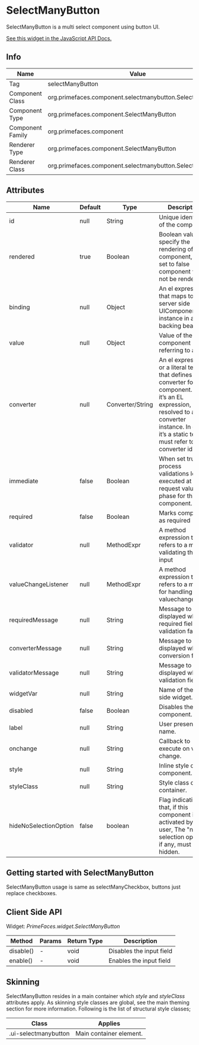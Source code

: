 # SelectManyButton

SelectManyButton is a multi select component using button UI.

[See this widget in the JavaScript API Docs.](../jsdocs/classes/src_primefaces.primefaces.widget.selectmanybutton.html)

## Info

| Name | Value |
| --- | --- |
| Tag | selectManyButton
| Component Class | org.primefaces.component.selectmanybutton.SelectManyButton
| Component Type | org.primefaces.component.SelectManyButton
| Component Family | org.primefaces.component |
| Renderer Type | org.primefaces.component.SelectManyButton
| Renderer Class | org.primefaces.component.selectmanybutton.SelectManyButton

## Attributes

| Name | Default | Type | Description | 
| --- | --- | --- | --- |
id | null | String | Unique identifier of the component
rendered | true | Boolean | Boolean value to specify the rendering of the component, when set to false component will not be rendered.
binding | null | Object | An el expression that maps to a server side UIComponent instance in a backing bean
value | null | Object | Value of the component referring to a List.
converter | null | Converter/String | An el expression or a literal text that defines a converter for the component. When it’s an EL expression, it’s resolved to a converter instance. In case it’s a static text, it must refer to a converter id
immediate | false | Boolean | When set true, process validations logic is executed at apply request values phase for this component.
required | false | Boolean | Marks component as required
validator | null | MethodExpr | A method expression that refers to a method validating the input
valueChangeListener | null | MethodExpr | A method expression that refers to a method for handling a valuechangeevent
requiredMessage | null | String | Message to be displayed when required field validation fails.
converterMessage | null | String | Message to be displayed when conversion fails.
validatorMessage | null | String | Message to be displayed when validation fields.
widgetVar | null | String | Name of the client side widget.
disabled | false | Boolean | Disables the component.
label | null | String | User presentable name.
onchange | null | String | Callback to execute on value change.
style | null | String | Inline style of the component.
styleClass | null | String | Style class of the container.
hideNoSelectionOption | false | boolean  | Flag indicating that, if this component is activated by the user, The "no selection option", if any, must be hidden.

## Getting started with SelectManyButton
SelectManyButton usage is same as selectManyCheckbox, buttons just replace checkboxes.

## Client Side API
Widget: _PrimeFaces.widget.SelectManyButton_


| Method | Params | Return Type | Description |
| --- | --- | --- | --- |
| disable() | - | void | Disables the input field |
| enable() | - | void | Enables the input field |

## Skinning
SelectManyButton resides in a main container which _style_ and _styleClass_ attributes apply. As
skinning style classes are global, see the main theming section for more information. Following is
the list of structural style classes;

| Class | Applies | 
| --- | --- | 
.ui-selectmanybutton | Main container element.
